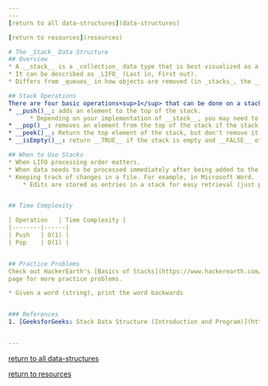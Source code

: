 ```yaml
---
---
[return to all data-structures](data-structures)

[return to resources](resources)

# The _Stack_ Data Structure
## Overview
* A __stack__ is a _collection_ data type that is best visualized as a "tower" of elements.
* It can be described as _LIFO_ (Last in, First out).
* Differs from _queues_ in how objects are removed (in _stacks_, the __last__ entry is removed).

## Stack Operations
There are four basic operations<sup>1</sup> that can be done on a stack:
* __push()__: adds an element to the top of the stack.
      * Depending on your implementation of __stack__, you may need to check if the stack is not full first.
* __pop()__: removes an element from the top of the stack if the stack is not empty.
* __peek()__: Return the top element of the stack, but don't remove it.
* __isEmpty()__: return __TRUE__ if the stack is empty and __FALSE__ otherwise.

## When to Use Stacks
* When LIFO processing order matters.
* When data needs to be processed immediately after being added to the stack.
* Keeping track of changes in a file. For example, in Microsoft Word.
    * Edits are stored as entries in a stack for easy retrieval (just pop the stack)


## Time Complexity

| Operation   | Time Complexity |
|--------|------|
| Push   | O(1) |
| Pop    | O(1) |


## Practice Problems
Check out HackerEarth's [Basics of Stacks](https://www.hackerearth.com/practice/data-structures/stacks/basics-of-stacks/practice-problems/)
page for more practice problems.

* Given a word (string), print the word backwards


### References
1. [GeeksforGeeks: Stack Data Structure (Introduction and Program)](https://www.geeksforgeeks.org/stack-data-structure-introduction-program/)


---
```

[return to all data-structures](data-structures)

[return to resources](resources)
